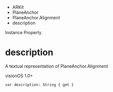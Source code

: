 

- ARKit
- PlaneAnchor
- PlaneAnchor.Alignment
-  description 

Instance Property

# description

A textual representation of PlaneAnchor.Alignment

visionOS 1.0+

``` source
var description: String { get }
```

